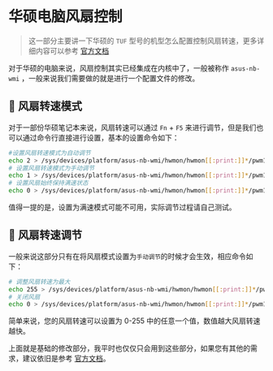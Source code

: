 # 华硕电脑风扇控制

> 这一部分主要讲一下华硕的 `TUF` 型号的机型怎么配置控制风扇转速，更多详细内容可以参考 [官方文档](https://wiki.archlinux.org/title/fan_speed_control#Fan_control_modes_on_certain_TUF_series_laptops)

对于华硕的电脑来说，风扇控制其实已经集成在内核中了，一般被称作 `asus-nb-wmi` ，一般来说我们需要做的就是进行一个配置文件的修改。

## 󰈐 风扇转速模式

对于一部份华硕笔记本来说，风扇转速可以通过 `Fn` + `F5` 来进行调节，但是我们也可以通过命令行直接进行设置，基本的设置命令如下：

```sh
#设置风扇转速模式为自动调节
echo 2 > /sys/devices/platform/asus-nb-wmi/hwmon/hwmon[[:print:]]*/pwm1_enable
# 设置风扇转速模式为手动调节
echo 1 > /sys/devices/platform/asus-nb-wmi/hwmon/hwmon[[:print:]]*/pwm1_enable
# 设置风扇始终保持满速状态
echo 0 > /sys/devices/platform/asus-nb-wmi/hwmon/hwmon[[:print:]]*/pwm1_enable
```

值得一提的是，设置为满速模式可能不可用，实际调节过程请自己测试。

## 󱤎 风扇转速调节

一般来说这部分只有在将风扇模式设置为`手动调节`的时候才会生效，相应命令如下：


```sh
# 调整风扇转速为最大
echo 255 > /sys/devices/platform/asus-nb-wmi/hwmon/hwmon[[:print:]]*/pwm1
# 关闭风扇
echo 0 > /sys/devices/platform/asus-nb-wmi/hwmon/hwmon[[:print:]]*/pwm1
```

简单来说，您的风扇转速可以设置为 0-255 中的任意一个值，数值越大风扇转速越快。

上面就是基础的修改部分，我平时也仅仅只会用到这些部分，如果您有其他的需求，建议依旧是参考 [官方文档](https://wiki.archlinux.org/title/fan_speed_control)。